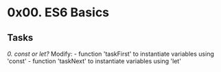 # 0x00. ES6 Basics

## Tasks

*0. const or let?*
Modify:
    - function 'taskFirst' to instantiate variables using 'const'
    - function 'taskNext' to instantiate variables using 'let'
